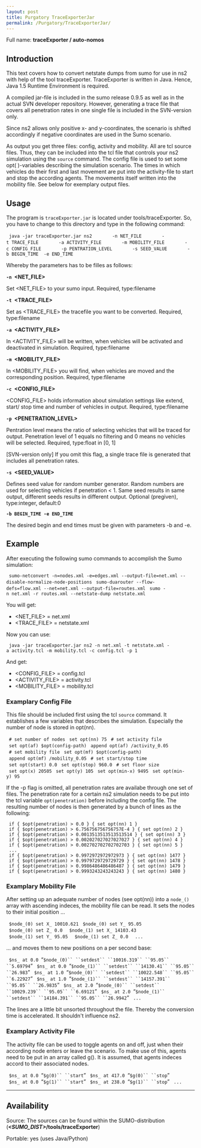 ```yaml
---
layout: post
title: Purgatory TraceExporterJar
permalink: /Purgatory/TraceExporterJar/
---
```


Full name: **traceExporter / auto-nomos**

Introduction
------------

This text covers how to convert netstate dumps from sumo for use in ns2 with help of the tool traceExporter. TraceExporter is written in Java. Hence, Java 1.5 Runtime Environment is required.

A compiled jar-file is included in the sumo release 0.9.5 as well as in the actual SVN developer repository. However, generating a trace file that covers all penetration rates in one single file is included in the SVN-version only.

Since ns2 allows only positive x- and y-coordinates, the scenario is shifted accordingly if negative coordinates are used in the Sumo scenario.

As output you get three files: config, activity and mobility. All are tcl source files. Thus, they can be included into the tcl file that controls your ns2 simulation using the `source` command. The config file is used to set some opt( )-variables describing the simulation scenario. The times in which vehicles do their first and last movement are put into the activity-file to start and stop the according agents. The movements itself written into the mobility file. See below for exemplary output files.

Usage
-----

The program is `traceExporter.jar` is located under tools/traceExporter. So, you have to change to this directory and type in the following command:

` java -jar traceExporter.jar ns2 `
`      -n NET_FILE `
`      -t TRACE_FILE `
`      -a ACTIVITY_FILE `
`      -m MOBILITY_FILE `
`      -c CONFIG_FILE `
`      -p PENTRATION_LEVEL `
`      -s SEED_VALUE `
`      -b BEGIN_TIME  -e END_TIME`

Whereby the parameters has to be filles as follows:

**`-n `<NET_FILE>**

Set <NET_FILE> to your sumo input. Required, type:filename

**`-t `<TRACE_FILE>**

Set as <TRACE_FILE> the tracefile you want to be converted. Required, type:filename

**`-a `<ACTIVITY_FILE>**

In <ACTIVITY_FILE> will be written, when vehicles will be activated and deactivated in simulation. Required, type:filename

**`-m `<MOBILITY_FILE>**

In <MOBILITY_FILE> you will find, when vehicles are moved and the corresponding position. Required, type:filename

**`-c `<CONFIG_FILE>**

<CONFIG_FILE> holds information about simulation settings like extend, start/ stop time and number of vehicles in output. Required, type:filename

**`-p `<PENETRATION_LEVEL>**

Pentration level means the ratio of selecting vehicles that will be traced for output. Penetration level of 1 equals no filtering and 0 means no vehicles will be selected. Required, type:float in \[0, 1\]

\[SVN-version only\] If you omit this flag, a single trace file is generated that includes all penetration rates.

**`-s `<SEED_VALUE>**

Defines seed value for random number generator. Random numbers are used for selecting vehicles if penetration &lt; 1. Same seed results in same output, different seeds results in different output. Optional (pregiven), type:integer, default:0

**`-b BEGIN_TIME -e END_TIME`**

The desired begin and end times must be given with parameters -b and -e.

Example
-------

After executing the following sumo commands to accomplish the Sumo simulation:

` sumo-netconvert -n=nodes.xml -e=edges.xml --output-file=net.xml --disable-normalize-node-positions`
` sumo-duarouter --flow-defs=flow.xml --net=net.xml --output-file=routes.xml`
` sumo -n net.xml -r routes.xml --netstate-dump netstate.xml`

You will get:

-   <NET_FILE> = net.xml
-   <TRACE_FILE> = netstate.xml

Now you can use:

` java -jar traceExporter.jar ns2 -n net.xml -t netstate.xml -a activity.tcl -m mobility.tcl -c config.tcl -p 1`

And get:

-   <CONFIG_FILE> = config.tcl
-   <ACTIVITY_FILE> = activity.tcl
-   <MOBILITY_FILE> = mobility.tcl

### Examplary Config File

This file should be included first using the tcl `source` command. It establishes a few variables that describes the simulation. Especially the number of node is stored in opt(nn).

` # set number of nodes`
` set opt(nn) 75`
` # set activity file`
` set opt(af) $opt(config-path)`
` append opt(af) /activity_0.05`
` # set mobility file`
` set opt(mf) $opt(config-path)`
` append opt(mf) /mobility_0.05`
` # set start/stop time`
` set opt(start) 0.0`
` set opt(stop) 960.0`
` # set floor size`
` set opt(x) 20505`
` set opt(y) 105`
` set opt(min-x) 9495`
` set opt(min-y) 95`

If the -p flag is omitted, all penetration rates are availabe through one set of files. The penetration rate for a certain ns2 simulation needs to be put into the tcl variable `opt(penetration)` before including the config file. The resulting number of nodes is then generated by a bunch of lines as the following:

` if { $opt(penetration) > 0.0 } { set opt(nn) 1 }`
` if { $opt(penetration) > 6.756756756756757E-4 } { set opt(nn) 2 }`
` if { $opt(penetration) > 0.0013513513513513514 } { set opt(nn) 3 }`
` if { $opt(penetration) > 0.002027027027027027 } { set opt(nn) 4 }`
` if { $opt(penetration) > 0.002702702702702703 } { set opt(nn) 5 }`
` ...`
` if { $opt(penetration) > 0.9972972972972973 } { set opt(nn) 1477 }`
` if { $opt(penetration) > 0.9979729729729729 } { set opt(nn) 1478 }`
` if { $opt(penetration) > 0.9986486486486487 } { set opt(nn) 1479 }`
` if { $opt(penetration) > 0.9993243243243243 } { set opt(nn) 1480 }`

### Examplary Mobility File

After setting up an adequate number of nodes (see opt(nn)) into a `node_()` array with ascending indeces, the mobility file can be read. It sets the nodes to their initial position ...

` $node_(0) set X_ 10010.621`
` $node_(0) set Y_ 95.05 `
` $node_(0) set Z_ 0.0 `
` $node_(1) set X_ 14103.43`
` $node_(1) set Y_ 95.05 `
` $node_(1) set Z_ 0.0 `
` ...`

... and moves them to new positions on a per second base:

` $ns_ at 0.0 `“`$node_(0)`` ``setdest`` ``10016.319`` ``95.05`` ``5.69794`”
` $ns_ at 0.0 `“`$node_(1)`` ``setdest`` ``14130.41`` ``95.05`` ``26.983`”
` $ns_ at 1.0 `“`$node_(0)`` ``setdest`` ``10022.548`` ``95.05`` ``6.22927`”
` $ns_ at 1.0 `“`$node_(1)`` ``setdest`` ``14157.391`` ``95.05`` ``26.9835`”
` $ns_ at 2.0 `“`$node_(0)`` ``setdest`` ``10029.239`` ``95.05`` ``6.69121`”
` $ns_ at 2.0 `“`$node_(1)`` ``setdest`` ``14184.391`` ``95.05`` ``26.9942`”
` ...`

The lines are a little bit unsorted throughout the file. Thereby the conversion time is accelerated. It shouldn't influence ns2.

### Examplary Activity File

The activity file can be used to toggle agents on and off, just when their according node enters or leave the scenario. To make use of this, agents need to be put in an array called g(). It is assumed, that agents indeces accord to their associated nodes.

` $ns_ at 0.0 `“`$g(0)`` ``start`”
` $ns_ at 417.0 `“`$g(0)`` ``stop`”
` $ns_ at 0.0 `“`$g(1)`` ``start`”
` $ns_ at 238.0 `“`$g(1)`` ``stop`”
` ...`

------------------------------------------------------------------------

Availability
------------

Source: The sources can be found within the SUMO-distribution (***<SUMO_DIST>*/tools/traceExporter**)

Portable: yes (uses Java/Python)